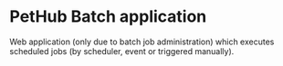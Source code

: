 # PetHub Batch application

Web application (only due to batch job administration) which executes scheduled jobs (by scheduler, event or triggered
manually).
